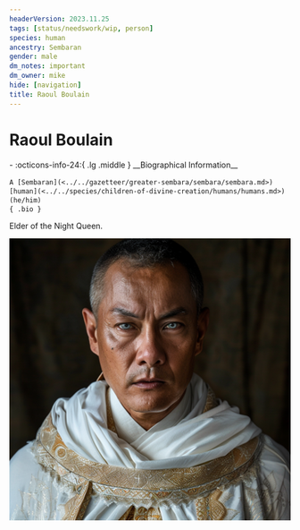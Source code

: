 ```yaml
---
headerVersion: 2023.11.25
tags: [status/needswork/wip, person]
species: human
ancestry: Sembaran
gender: male
dm_notes: important
dm_owner: mike
hide: [navigation]
title: Raoul Boulain
---
```

# Raoul Boulain
<div class="grid cards ext-narrow-margin ext-one-column" markdown>
- :octicons-info-24:{ .lg .middle } __Biographical Information__

    A [Sembaran](<../../gazetteer/greater-sembara/sembara/sembara.md>) [human](<../../species/children-of-divine-creation/humans/humans.md>) (he/him)  
    { .bio }

</div>


Elder of the Night Queen.

![Raoul Boulain](../../assets/raoul-boulain.png)